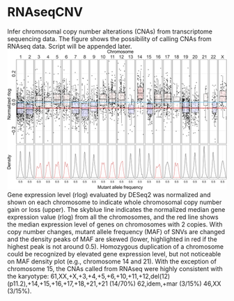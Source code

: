 # RNAseqCNV
Infer chromosomal copy number alterations (CNAs) from transcriptome sequencing data. 
The figure shows the possibility of calling CNAs from RNAseq data. Script will be appended later.
![RNAseqCNV](./MS-fig.S7.jpg)
Gene expression level (rlog) evaluated by DESeq2 was normalized and shown on each chromosome to indicate whole chromosomal copy number gain or loss (upper). The skyblue line indicates the normalized median gene expression value (rlog) from all the chromosomes, and the red line shows the median expression level of genes on chromosomes with 2 copies. With copy number changes, mutant allele frequency (MAF) of SNVs are changed and the density peaks of MAF are skewed (lower, highlighted in red if the highest peak is not around 0.5). Homozygous duplication of a chromosome could be recognized by elevated gene expression level, but not noticeable on MAF density plot (e.g., chromosome 14 and 21). With the exception of chromosome 15, the CNAs called from RNAseq were highly consistent with the karyotype: 
61,XX,+X,+3,+4,+5,+6,+10,+11,+12,del(12)(p11.2),+14,+15,+16,+17,+18,+21,+21 (14/70%) 62,idem,+mar (3/15%) 46,XX (3/15%).
